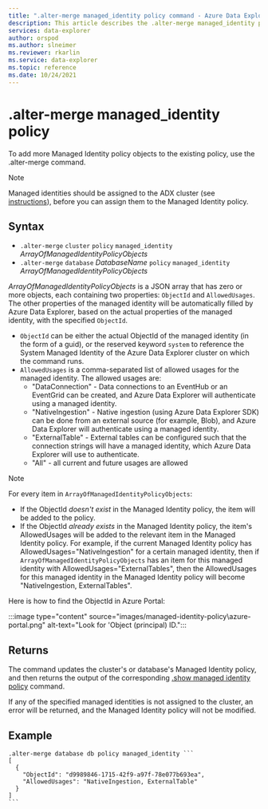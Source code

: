 ```yaml
---
title: ".alter-merge managed_identity policy command - Azure Data Explorer"
description: This article describes the .alter-merge managed_identity policy command in Azure Data Explorer.
services: data-explorer
author: orspod
ms.author: slneimer
ms.reviewer: rkarlin
ms.service: data-explorer
ms.topic: reference
ms.date: 10/24/2021
---
```

# .alter-merge managed_identity policy

To add more Managed Identity policy objects to the existing policy, use the .alter-merge command.

> [!NOTE]
> Managed identities should be assigned to the ADX cluster (see [instructions](../../managed-identities.md)), before you can assign them to the Managed Identity policy.

## Syntax

* `.alter-merge` `cluster` `policy` `managed_identity` *ArrayOfManagedIdentityPolicyObjects*
* `.alter-merge` `database` *DatabaseName* `policy` `managed_identity` *ArrayOfManagedIdentityPolicyObjects*

*ArrayOfManagedIdentityPolicyObjects* is a JSON array that has zero or more objects, each containing two properties: `ObjectId` and `AllowedUsages`. The other properties of the managed identity will be automatically filled by Azure Data Explorer, based on the actual properties of the managed identity, with the specified `ObjectId`.

* `ObjectId` can be either the actual ObjectId of the managed identity (in the form of a guid), or the reserved keyword `system` to reference the System Managed Identity of the Azure Data Explorer cluster on which the command runs.
* `AllowedUsages` is a comma-separated list of allowed usages for the managed identity. The allowed usages are:
  * "DataConnection" - Data connections to an EventHub or an EventGrid can be created, and Azure Data Explorer will authenticate using a managed identity.
  * "NativeIngestion" - Native ingestion (using Azure Data Explorer SDK) can be done from an external source (for example, Blob), and Azure Data Explorer will authenticate using a managed identity.
  * "ExternalTable" - External tables can be configured such that the connection strings will have a managed identity, which Azure Data Explorer will use to authenticate.
  * "All" - all current and future usages are allowed

> [!NOTE]
>
> For every item in `ArrayOfManagedIdentityPolicyObjects`:
>
> * If the ObjectId *doesn't exist* in the Managed Identity policy, the item will be added to the policy.
> * If the ObjectId *already exists* in the Managed Identity policy, the item's AllowedUsages will be added to the relevant item in the Managed Identity policy. For example, if the current Managed Identity policy has AllowedUsages="NativeIngestion" for a certain managed identity, then if `ArrayOfManagedIdentityPolicyObjects` has an item for this managed identity with AllowedUsages="ExternalTables", then the AllowedUsages for this managed identity in the Managed Identity policy will become "NativeIngestion, ExternalTables".

Here is how to find the ObjectId in Azure Portal:

:::image type="content" source="images/managed-identity-policy\azure-portal.png" alt-text="Look for 'Object (principal) ID.":::

## Returns

The command updates the cluster's or database's Managed Identity policy, and then returns the output of the corresponding [.show managed identity policy](show-managed-identity-policy-command.md) command.

If any of the specified managed identities is not assigned to the cluster, an error will be returned, and the Managed Identity policy will not be modified.

## Example

~~~kusto
.alter-merge database db policy managed_identity ```
[
  {
    "ObjectId": "d9989846-1715-42f9-a97f-78e077b693ea",
    "AllowedUsages": "NativeIngestion, ExternalTable"
  }
]
```
~~~

